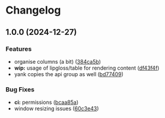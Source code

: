 # Changelog

## 1.0.0 (2024-12-27)


### Features

* organise columns (a bit) ([384ca5b](https://github.com/brunoluiz/crossplane-trace-explorer/commit/384ca5b1c8dbc547ca611522564eb8d21a10e881))
* **wip:** usage of lipgloss/table for rendering content ([df43f4f](https://github.com/brunoluiz/crossplane-trace-explorer/commit/df43f4feeadec9a10d83105ec86897ab7203b218))
* yank copies the api group as well ([bd77409](https://github.com/brunoluiz/crossplane-trace-explorer/commit/bd7740985adfb6aa29c70c0ed8b7ac64fc9bd09f))


### Bug Fixes

* **ci:** permissions ([bcaa85a](https://github.com/brunoluiz/crossplane-trace-explorer/commit/bcaa85abad0669dfd9178e72eff6d45aefbe3939))
* window resizing issues ([60c3e43](https://github.com/brunoluiz/crossplane-trace-explorer/commit/60c3e43febfd45e9802d7617dd3171135c18f1df))

